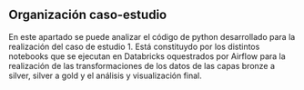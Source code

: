 ## Organización caso-estudio

En este apartado se puede analizar el código de python desarrollado para la realización del caso de estudio 1. 
Está constituydo por los distintos notebooks que se ejecutan en Databricks oquestrados por Airflow para la realización de las transformaciones de los datos de las capas bronze a silver, silver a gold y el análisis y visualización final.